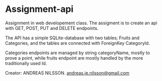 # Assignment-api
Assignment in web developement class. The assigment is to create an api with GET, POST, PUT and DELETE endpoints. 

The API has a simple SQLite-database with two tables; Fruits and Categories, and the tables are connected with ForeignKey CategoryId.

Categories endpoints are managed by string categoryName, mostly to prove a point, while fruits endpoint are mostly handled by the more traditionally used Id.

Creator: ANDREAS NILSSON. andreas.je.nilsson@gmail.com
